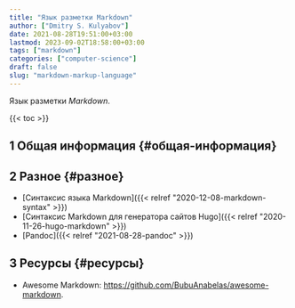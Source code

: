 ```yaml
---
title: "Язык разметки Markdown"
author: ["Dmitry S. Kulyabov"]
date: 2021-08-28T19:51:00+03:00
lastmod: 2023-09-02T18:58:00+03:00
tags: ["markdown"]
categories: ["computer-science"]
draft: false
slug: "markdown-markup-language"
---
```


Язык разметки _Markdown_.

<!--more-->

{{< toc >}}


## <span class="section-num">1</span> Общая информация {#общая-информация}


## <span class="section-num">2</span> Разное {#разное}

-   [Синтаксис языка Markdown]({{< relref "2020-12-08-markdown-syntax" >}})
-   [Синтаксис Markdown для генератора сайтов Hugo]({{< relref "2020-11-26-hugo-markdown" >}})
-   [Pandoc]({{< relref "2021-08-28-pandoc" >}})


## <span class="section-num">3</span> Ресурсы {#ресурсы}

-   Awesome Markdown: <https://github.com/BubuAnabelas/awesome-markdown>.
